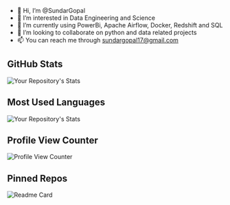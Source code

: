 - 👋 Hi, I’m @SundarGopal
- 👀 I’m interested in Data Engineering and Science
- 🌱 I’m currently using PowerBi, Apache Airflow, Docker, Redshift and SQL
- 💞️ I’m looking to collaborate on python and data related projects
- 📫 You can reach me through sundargopal17@gmail.com

## GitHub Stats
![Your Repository's Stats](https://github-readme-stats.vercel.app/api?username=SundarGopal&show_icons=true&theme=nord)
## Most Used Languages
![Your Repository's Stats](https://github-readme-stats.vercel.app/api/top-langs/?username=SundarGopal&layout=compact&theme=nord)
## Profile View Counter
![Profile View Counter](https://komarev.com/ghpvc/?username=SundarGopal)
## Pinned Repos
![Readme Card](https://github-readme-stats.vercel.app/api/pin/?username=SundarGopal&repo=github-readme-stats&theme=nord)

<!---
SundarGopal/SundarGopal is a ✨ special ✨ repository because its `README.md` (this file) appears on your GitHub profile.
You can click the Preview link to take a look at your changes.
--->
